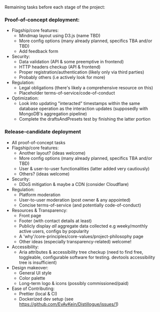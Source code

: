 Remaining tasks before each stage of the project:

### Proof-of-concept deployment:
* Flagship/core features:
  * Mindmap layout using D3.js (name TBD)
  * More config options (many already planned, specifics TBA and/or TBD)
  * Add feedback form
* Security:
  * Data validation (API & some preemptive in frontend)
  * HTTP headers checkup (API & frontend)
  * Proper registration/authentication (likely only via third parties)
  * Probably others (i.e actively look for more)
* Regulation:
  * Legal obligations (there's likely a comprehensive resource on this)
  * Placeholder terms-of-service/code-of-conduct
* Optimization:
  * Look into updating "interacted" timestamps within the same database operation as the interaction updates (supposedly with MongoDB's aggregation pipeline)
  * Complete the draftsAndPresets test by finishing the latter portion

### Release-candidate deployment
* All proof-of-concept tasks
* Flagship/core features:
  * Another layout? (ideas welcome)
  * More config options (many already planned, specifics TBA and/or TBD)
  * User & user-to-user functionalities (latter added very cautiously)
  * Others? (ideas welcome)
* Security:
  * DDoS mitigation & maybe a CDN (consider Cloudflare)
* Regulation:
  * Platform moderation
  * User-to-user moderation (post owner & any appointed)
  * Concise terms-of-service (and potentially code-of-conduct)
* Resources & Transparency:
  * Front page
  * Footer (with contact details at least)
  * Publicly display *all* aggregate data collected e.g weeky/monthly active users, configs by popularity
  * A 'why'/core-principles/core-values/project-philosophy page
  * Other ideas (especially transparency-related) welcome!
* Accessibility:
  * Aria attributes & accessibility tree checkup (need to find free, toggleable, configurable software for testing. devtools accessibility tree is insufficient)
* Design makeover:
  * General UI style
  * Color palette
  * Long-term logo & icons (possibly commissioned/paid)
* Ease of Contributing:
  * Prettier (local & CI)
  * Dockerized dev setup (see https://github.com/EvAvKein/Distillogue/issues/1)
